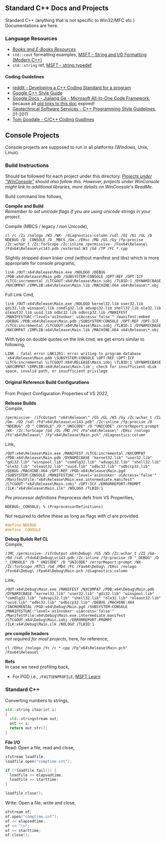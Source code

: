 ## Standard C++ Docs and Projects
Standard C++ (anything that is not specific to Win32/MFC etc.) Documentations are here.

### Language Resources
- *[Books and E-Books Resources](https://github.com/atiq-cs/cpp/blob/dev/Console/Books.md)*
- `std::cout` formatting examples, [MSFT - String and I/O Formatting \(Modern C++\)](https://learn.microsoft.com/en-us/cpp/text/string-and-i-o-formatting-modern-cpp)
- `std::string` ref, [MSFT - string typedef](https://learn.microsoft.com/en-us/cpp/standard-library/string-typedefs)

#### Coding Guidelines
- [reddit - Developing a C++ Coding Standard for a program](https://www.reddit.com/r/cpp/comments/62l68j)
- [Google C++ Style Guide](https://google.github.io/styleguide/cppguide.html)
- [Google Docs - Jialiang Ge - Microsoft All-In-One Code Framework](https://docs.google.com/document/d/1sg2G9EEp50mC5Ouu94kTkKEQxJ8K70p8/edit?usp=sharing&ouid=106507132518514033249&rtpof=true&sd=true), because all [old links to this doc](https://marketplace.visualstudio.com/items?itemName=JialiangGeMSFT.MicrosoftAll-In-OneCodeFramework) expired!
- [Geotechnical Software Services - C++ Programming Style Guidelines](https://geosoft.no/development/cppstyle.html), 01-2011
- [Tom Goodale - C/C++ Coding Guidlines](http://www.sourceformat.com/pdf/cpp-coding-standard-gridlab.pdf)

## Console Projects
Console projects are supposed to run in all platforms (Windows, Unix, Linux).

### Build Instructions
Should be followed for each project under this directory. *[Projects under "WinConsole"](https://github.com/atiq-cs/cpp/tree/dev/WinConsole) should also follow this. However, projects under WinConsole might link to additional libraries, more details on WinConsole's ReadMe.*

Build command line follows,

**Compile and Build**  
*Remember to set unicode flags if you are using unicode strings in your project.*  

Compile (MBCS / legacy / non Unicode),

    cl /c /Zi /nologo /W3 /WX- /diagnostics:column /sdl /O2 /Oi /GL /D NDEBUG /D _CONSOLE /D _MBCS /Gm- /EHsc /MD /GS /Gy /fp:precise /Zc:wchar_t /Zc:forScope /Zc:inline /permissive- /Fox64\Release\ /Fdx64\Release\vc143.pdb /external:W3 /Gd /TP /FC *.cpp

Slightly stripped down linker cmd (without manifest and libs) which is more appropriate for console programs,

    link /OUT:x64\Release\Main.exe /NOLOGO /DEBUG /PDB:x64\Release\Main.pdb /SUBSYSTEM:CONSOLE /OPT:REF /OPT:ICF /LTCG:incremental /LTCGOUT:x64\Release\Main.iobj /TLBID:1 /DYNAMICBASE /NXCOMPAT /IMPLIB:x64\Release\Main.lib /MACHINE:X64 x64\Release\*.obj

Full Link Cmd,

    link /OUT:x64\Release\Main.exe /NOLOGO kernel32.lib user32.lib gdi32.lib winspool.lib comdlg32.lib advapi32.lib shell32.lib ole32.lib oleaut32.lib uuid.lib odbc32.lib odbccp32.lib /MANIFEST /MANIFESTUAC:"level='asInvoker' uiAccess='false'" /manifest:embed /DEBUG /PDB:x64\Release\Main.pdb /SUBSYSTEM:CONSOLE /OPT:REF /OPT:ICF /LTCG:incremental /LTCGOUT:x64\Release\Main.iobj /TLBID:1 /DYNAMICBASE /NXCOMPAT /IMPLIB:x64\Release\Main.lib /MACHINE:X64 x64\Release\*.obj


With typo on double quotes on the link cmd, we get errors similar to following,

    LINK : fatal error LNK1201: error writing to program database 'x64\Release\Main.pdb \SUBSYSTEM:CONSOLE \OPT:REF \OPT:ICF \LTCG:incremental \LTCGOUT:X64\RELEASE\Main.iobj \TLBID:1 \DYNAMICBASE \NXCOMPAT \IMPLIB:x64\Release\Main.lib'; check for insufficient disk space, invalid path, or insufficient privilege


#### Original Reference Build Configurations
From Project Configuration Properties of VS 2022,

**Release Builds**  
Compile,

    /permissive- /ifcOutput "x64\Release\" /GS /GL /W3 /Gy /Zc:wchar_t /Zi /Gm- /O2 /sdl /Fd"x64\Release\vc143.pdb" /Zc:inline /fp:precise /D "NDEBUG" /D "_CONSOLE" /D "_UNICODE" /D "UNICODE" /errorReport:prompt /WX- /Zc:forScope /Gd /Oi /MD /FC /Fa"x64\Release\" /EHsc /nologo /Fo"x64\Release\" /Fp"x64\Release\Main.pch" /diagnostics:column

Link,

    /OUT:x64\Release\Main.exe /MANIFEST /LTCG:incremental /NXCOMPAT /PDB:x64\Release\Main.pdb /DYNAMICBASE "kernel32.lib" "user32.lib" "gdi32.lib" "winspool.lib" "comdlg32.lib" "advapi32.lib" "shell32.lib" "ole32.lib" "oleaut32.lib" "uuid.lib" "odbc32.lib" "odbccp32.lib" /DEBUG /MACHINE:X64 /OPT:REF /PGD:x64\Release\Main.pgd /SUBSYSTEM:CONSOLE /MANIFESTUAC:"level='asInvoker' uiAccess='false'" /ManifestFile:"x64\Release\Main.exe.intermediate.manifest" /LTCGOUT:"x64\Release\Main.iobj" /OPT:ICF /ERRORREPORT:PROMPT /ILK:"x64\Release\Main.ilk" /NOLOGO /TLBID:1


*Pre processor definitions*
Preprocess defs from VS Properities,

    NDEBUG;_CONSOLE; % (PreprocessorDefinitions)

Not required to define these as long as flags with cl are provided.

```cpp
#define NDEBUG
#define _CONSOLE
```

**Debug Builds Ref CL**  
Compile,

    /JMC /permissive- /ifcOutput x64\Debug\ /GS /W3 /Zc:wchar_t /ZI /Gm- /Od /sdl /Fdx64\Debug\vc143.pdb /Zc:inline /fp:precise /D "_DEBUG" /D "_CONSOLE" /D "_UNICODE" /D "UNICODE" /errorReport:prompt /WX- /Zc:forScope /RTC1 /Gd /MDd /FC /Fax64\Debug\ /EHsc /nologo /Fox64\Debug\ /Fpx64\Debug\Main.pch /diagnostics:column

Link,

    /OUT:x64\Debug\Main.exe /MANIFEST /NXCOMPAT /PDB:x64\Debug\Main.pdb /DYNAMICBASE "kernel32.lib" "user32.lib" "gdi32.lib" "winspool.lib" "comdlg32.lib" "advapi32.lib" "shell32.lib" "ole32.lib" "oleaut32.lib" "uuid.lib" "odbc32.lib" "odbccp32.lib" /DEBUG /MACHINE:X64 /INCREMENTAL /PGD:x64\Debug\Main.pgd /SUBSYSTEM:CONSOLE /MANIFESTUAC:"level='asInvoker' uiAccess='false'" /ManifestFile:x64\Debug\Main.exe.intermediate.manifest /LTCGOUT:x64\Debug\Main.iobj /ERRORREPORT:PROMPT /ILK:x64\Debug\Main.ilk /NOLOGO /TLBID:1 


**pre compile headers**  
*not required for most projects*, here, for reference,

    cl /EHsc /nologo /Yc /c *.cpp /Fp"x64\Release\Main.pch" /Fox64\Release\

**Refs**  
In case we need profiling back,
- For PGD i.e., `/FASTGENPROFILE`, [MSFT Learn](https://learn.microsoft.com/en-us/cpp/build/reference/pgd-specify-database-for-profile-guided-optimizations)


### Standard C++
Converting numbers to strings,

```cpp
std::string itoa(int i)
{
  std::stringstream out;
  out << i;
  return out.str();
}
```

**File I/O**  
Read: Open a file, read and close,

```cpp
ifstream loadfile;
loadfile.open("comptime.cnt");

if (!loadfile.fail()) {
  loadfile >> elapsedtime;
  loadfile >> starttime;
}

loadfile.close();
```

Write: Open a file, write and close,

```cpp
ofstream of;
of.open("comptime.cnt");
of << elapsedtime;
of << "\n";
of << starttime;
of.close();
```
